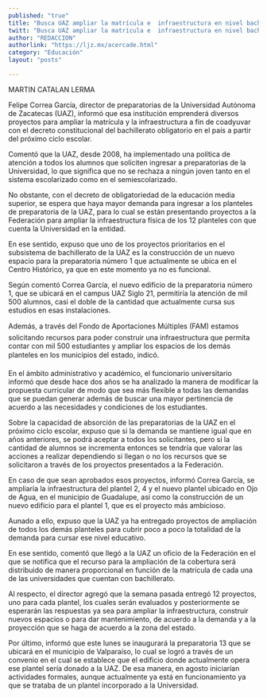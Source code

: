 ```yaml
---
published: "true"
title: "Busca UAZ ampliar la matrícula e  infraestructura en nivel bachillerato"
twitt: "Busca UAZ ampliar la matrícula e  infraestructura en nivel bachillerato"
author: "REDACCION"
authorlink: "https://ljz.mx/acercade.html"
category: "Educación"
layout: "posts"

---
```



  MARTIN CATALAN LERMA



  Felipe Correa García, director de preparatorias de la Universidad Autónoma de Zacatecas (UAZ), informó que esa institución emprenderá diversos proyectos para ampliar la matrícula y la infraestructura a fin de coadyuvar con el decreto constitucional del bachillerato obligatorio en el país a partir del próximo ciclo escolar.



Comentó que la UAZ, desde 2008, ha implementado una política de atención a todos los alumnos que soliciten ingresar a preparatorias de la Universidad, lo que significa que no se rechaza a ningún joven tanto en el sistema escolarizado como en el semiescolarizado.  

  No obstante, con el decreto de obligatoriedad de la educación media superior, se espera que haya mayor demanda para ingresar a los planteles de preparatoria de la UAZ, para lo cual se están presentando proyectos a la Federación para ampliar la infraestructura física de los 12 planteles con que cuenta la Universidad en la entidad.



  En ese sentido, expuso que uno de los proyectos prioritarios en el subsistema de bachillerato de la UAZ es la construcción de un nuevo espacio para la preparatoria número 1 que actualmente se ubica en el Centro Histórico, ya que en este momento ya no es funcional.



  Según comentó Correa García, el nuevo edificio de la preparatoria número 1, que se ubicará en el campus UAZ Siglo 21, permitiría la atención de mil 500 alumnos, casi el doble de la cantidad que actualmente cursa sus estudios en esas instalaciones.



  Además, a través del Fondo de Aportaciones Múltiples (FAM) estamos solicitando recursos para poder construir una infraestructura que permita contar con mil 500 estudiantes y ampliar los espacios de los demás planteles en los municipios del estado, indicó.



  En el ámbito administrativo y académico, el funcionario universitario informó que desde hace dos años se ha analizado la manera de modificar la propuesta curricular de modo que sea más flexible a todas las demandas que se puedan generar además de buscar una mayor pertinencia de acuerdo a las necesidades y condiciones de los estudiantes.



  Sobre la capacidad de absorción de las preparatorias de la UAZ en el próximo ciclo escolar, expuso que si la demanda se mantiene igual que en años anteriores, se podrá aceptar a todos los solicitantes, pero si la cantidad de alumnos se incrementa entonces se tendría que valorar las acciones a realizar dependiendo si llegan o no los recursos que se solicitaron a través de los proyectos presentados a la Federación.



  En caso de que sean aprobados esos proyectos, informó Correa García, se ampliaría la infraestructura del plantel 2, 4 y el nuevo plantel ubicado en Ojo de Agua, en el municipio de Guadalupe, así como la construcción de un nuevo edificio para el plantel 1, que es el proyecto más ambicioso.



  Aunado a ello, expuso que la UAZ ya ha entregado proyectos de ampliación de todos los demás planteles para cubrir poco a poco la totalidad de la demanda para cursar ese nivel educativo.



  En ese sentido, comentó que llegó a la UAZ un oficio de la Federación en el que se notifica que el recurso para la ampliación de la cobertura será distribuido de manera proporcional en función de la matrícula de cada una de las universidades que cuentan con bachillerato.



  Al respecto, el director agregó que la semana pasada entregó 12 proyectos, uno para cada plantel, los cuales serán evaluados y posteriormente se esperarán las respuestas ya sea para ampliar la infraestructura, construir nuevos espacios o para dar mantenimiento, de acuerdo a la demanda y a la proyección que se haga de acuerdo a la zona del estado.



  Por último, informó que este lunes se inaugurará la preparatoria 13 que se ubicará en el municipio de Valparaíso, lo cual se logró a través de un convenio en el cual se establece que el edificio donde actualmente opera ese plantel sería donado a la UAZ. De esa manera, en agosto iniciarían actividades formales, aunque actualmente ya está en funcionamiento ya que se trataba de un plantel incorporado a la Universidad.

